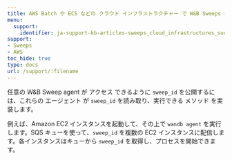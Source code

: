 ```yaml
---
title: AWS Batch や ECS などの クラウド インフラストラクチャー で W&B Sweeps を使用できますか？
menu:
  support:
    identifier: ja-support-kb-articles-sweeps_cloud_infrastructures_such_aws_batch_ecs
support:
- Sweeps
- AWS
toc_hide: true
type: docs
url: /support/:filename
---
```


任意の W&B Sweep agent が アクセス できるように `sweep_id` を公開するには、これらの エージェント が `sweep_id` を読み取り、実行できる メソッド を実装します。

例えば、Amazon EC2 インスタンスを起動して、その上で `wandb agent` を実行します。SQS キューを使って、`sweep_id` を複数の EC2 インスタンスに配信します。各インスタンスはキューから `sweep_id` を取得し、プロセスを開始できます。